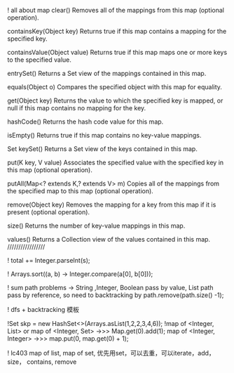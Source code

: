 ! all about map
clear()
Removes all of the mappings from this map (optional operation).

containsKey(Object key)
Returns true if this map contains a mapping for the specified key.

containsValue(Object value)
Returns true if this map maps one or more keys to the specified value.

entrySet()
Returns a Set view of the mappings contained in this map.

equals(Object o)
Compares the specified object with this map for equality.

get(Object key)
Returns the value to which the specified key is mapped, or null if this map contains no mapping for the key.

hashCode()
Returns the hash code value for this map.

isEmpty()
Returns true if this map contains no key-value mappings.

Set<K>	keySet()
Returns a Set view of the keys contained in this map.

put(K key, V value)
Associates the specified value with the specified key in this map (optional operation).

putAll(Map<? extends K,? extends V> m)
Copies all of the mappings from the specified map to this map (optional operation).

remove(Object key)
Removes the mapping for a key from this map if it is present (optional operation).

size()
Returns the number of key-value mappings in this map.

values()
Returns a Collection view of the values contained in this map.
/////////////////

! total += Integer.parseInt(s);

! Arrays.sort((a, b) -> Integer.compare(a[0], b[0]));

! sum path problems -> String ,Integer, Boolean pass by value, List<Integer> path pass by reference, so need to backtracking by path.remove(path.size() -1);  

! dfs + backtracking 模板

!Set<Integer> skp = new HashSet<>(Arrays.asList(1,2,2,3,4,6));
!map of <Integer, List> or map of <Integer, Set>    ->>> Map.get(0).add(1);   map of <Integer, Integer> ->>> map.put(0, map.get(0) + 1);

! lc403 map of list, map of set, 优先用set，可以去重，可以iterate，add，size， contains, remove
